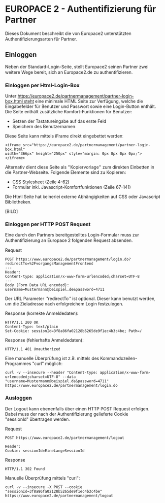 
EUROPACE 2 - Authentiﬁzierung für Partner
=========================================

Dieses Dokument beschreibt die von Europace2 unterstützten Authentiﬁzierungsarten für 
Partner.


Einloggen
-----------------------------------------
Neben der Standard-Login-Seite, stellt Europace2 seinen Partner zwei weitere Wege 
bereit, sich an Europace2.de zu authentiﬁzieren.


### Einloggen per Html-Login-Box

Unter https://europace2.de/partnermanagement/partner-login-box.html steht eine minimale 
HTML Seite zur Verfügung, welche die Eingabefelder für Benutzer und Passwort sowie 
eine Login-Button enthält. Die Seite enthält zusätzliche Komfort-Funktionen für Benutzer:

* Setzen der Tastatureingabe auf das erste Feld
* Speichern des Benutzernamen

Diese Seite kann mittels iFrame direkt eingebettet werden:

````
<iframe src="https://europace2.de/partnermanagement/partner-login-box.html" 
width="366px" height="250px" style="margin: 0px 0px 0px 0px;"></iframe>
````

Alternativ dient diese Seite als ''Kopiervorlage'' zum direkten Einbetten in die
Partner-Webseite. Folgende Elemente sind zu Kopieren:

* CSS Stylesheet (Zeile 4-62) 
* Formular inkl. Javascript-Komfortfunktionen (Zeile 67-141)

Die Html Seite hat keinerlei externe Abhängigkeiten auf CSS oder Javascript Bibliotheken. 

[BILD]


### Einloggen per HTTP POST Request

Eine durch den Partners bereitgestelltes Login-Formular muss zur Authentiﬁzierung an 
Europace 2 folgenden Request absenden.

Request

````
POST https://www.europace2.de/partnermanagement/login.do?redirectTo=%2FvorgangsManagementFrontend
---
Header:
Content-type: application/x-www-form-urlencoded;charset=UTF-8
---
Body (Form Data URL encoded):
username=Mustermann@beispiel.de&password=4711

````

Der URL Parameter ''redirectTo'' ist optional. Dieser kann benutzt werden,
um die Zieladresse nach erfolgreichem Login festzulegen.

Response (korrekte Anmeldedaten):

````
HTTP/1.1 200 OK
Content-Type: text/plain
Set-Cookie: sessionId=3f8a86fa02128b5265de9f1ec4b3c4be; Path=/
````

Response (fehlerhafte Anmeldedaten):

````
HTTP/1.1 401 Unauthorized
````


Eine manuelle Überprüfung ist z.B. mittels des Kommandozeilen-Programmes "curl" möglich:

````
curl -v --insecure --header "Content-type: application/x-www-form-urlencoded;charset=UTF-8" --data "username=Mustermann@beispiel.de&password=4711" https://www.europace2.de/partnermanagement/login.do
````

### Ausloggen

Der Logout kann ebenenfalls über einen HTTP POST Request erfolgen. 
Dabei muss der nach der Authentifizierung gelieferte Cookie  
"sessionId" übertragen werden.  

Request

````
POST https://www.europace2.de/partnermanagement/logout 

Header:
Cookie: sessionId=EineLangeSessionId
````

Response

````
HTTP/1.1 302 Found
````

Manuelle Überprüfung mittels "curl":

````
curl -v --insecure -X POST --cookie "sessionId=3f8a86fa02128b5265de9f1ec4b3c4be" https://www.europace2.de/partnermanagement/logout
````